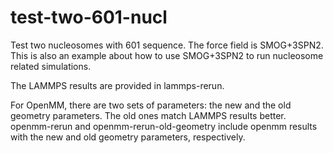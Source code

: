 # test-two-601-nucl

Test two nucleosomes with 601 sequence. The force field is SMOG+3SPN2. This is also an example about how to use SMOG+3SPN2 to run nucleosome related simulations. 

The LAMMPS results are provided in lammps-rerun.

For OpenMM, there are two sets of parameters: the new and the old geometry parameters. The old ones match LAMMPS results better. openmm-rerun and openmm-rerun-old-geometry include openmm results with the new and old geometry parameters, respectively. 


